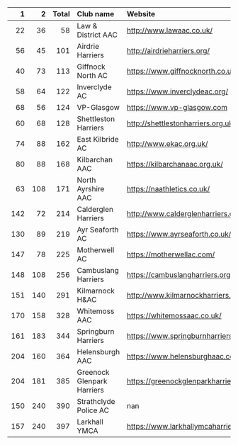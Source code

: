 |   1 |   2 |   Total | Club name                  | Website                               |
|----:|----:|--------:|:---------------------------|:--------------------------------------|
|  22 |  36 |      58 | Law & District AAC         | http://www.lawaac.co.uk/              |
|  56 |  45 |     101 | Airdrie Harriers           | http://airdrieharriers.org/           |
|  40 |  73 |     113 | Giffnock North AC          | https://www.giffnocknorth.co.uk/      |
|  58 |  64 |     122 | Inverclyde AC              | https://www.inverclydeac.org/         |
|  68 |  56 |     124 | VP-Glasgow                 | https://www.vp-glasgow.com            |
|  60 |  68 |     128 | Shettleston Harriers       | http://shettlestonharriers.org.uk/    |
|  74 |  88 |     162 | East Kilbride AC           | http://www.ekac.org.uk/               |
|  80 |  88 |     168 | Kilbarchan AAC             | https://kilbarchanaac.org.uk/         |
|  63 | 108 |     171 | North Ayrshire AAC         | https://naathletics.co.uk/            |
| 142 |  72 |     214 | Calderglen Harriers        | http://www.calderglenharriers.org.uk/ |
| 130 |  89 |     219 | Ayr Seaforth AC            | https://www.ayrseaforth.co.uk/        |
| 147 |  78 |     225 | Motherwell AC              | https://motherwellac.com/             |
| 148 | 108 |     256 | Cambuslang Harriers        | https://cambuslangharriers.org/       |
| 151 | 140 |     291 | Kilmarnock H&AC            | http://www.kilmarnockharriers.com/    |
| 170 | 158 |     328 | Whitemoss AAC              | https://whitemossaac.co.uk/           |
| 161 | 183 |     344 | Springburn Harriers        | https://www.springburnharriers.co.uk/ |
| 204 | 160 |     364 | Helensburgh AAC            | https://www.helensburghaac.com/       |
| 204 | 181 |     385 | Greenock Glenpark Harriers | https://greenockglenparkharriers.com/ |
| 150 | 240 |     390 | Strathclyde Police AC      | nan                                   |
| 157 | 240 |     397 | Larkhall YMCA              | https://www.larkhallymcaharriers.org  |